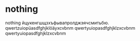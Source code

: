 # nothing
nothing
йцукенгшщзхъфывапролджэячсмитьбю.
qwertzuiopüasdfghjklöäyxcvbnm
qwertyuiopasdfghjklzxcvbnm
qwertyuiopasdfghjklzxcvbnm

